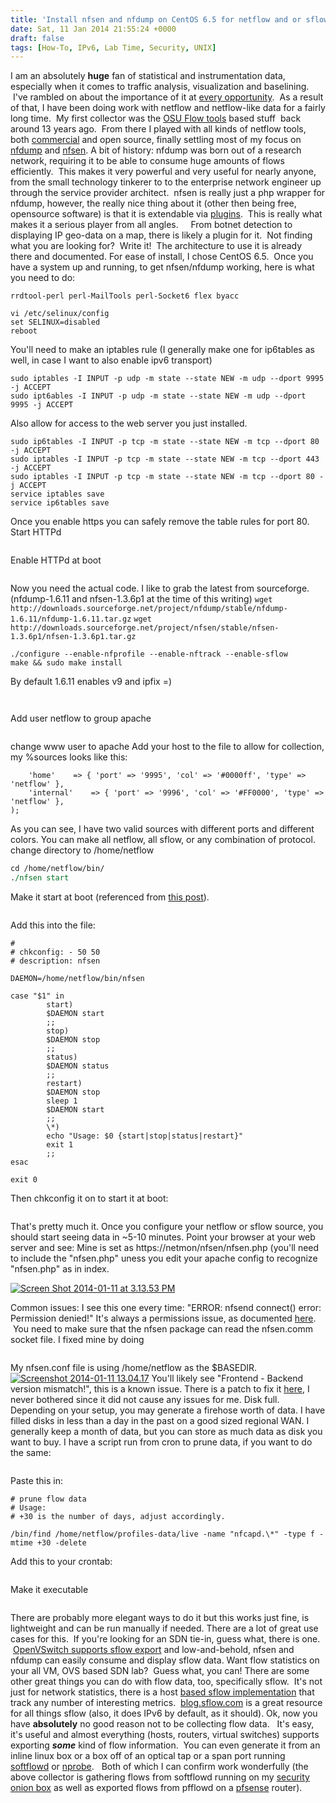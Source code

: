 ```yaml
---
title: 'Install nfsen and nfdump on CentOS 6.5 for netflow and or sflow collection'
date: Sat, 11 Jan 2014 21:55:24 +0000
draft: false
tags: [How-To, IPv6, Lab Time, Security, UNIX]
---
```


I am an absolutely **huge** fan of statistical and instrumentation data, especially when it comes to traffic analysis, visualization and baselining.  I've rambled on about the importance of it at [every opportunity](http://searchnetworking.techtarget.com/news/2240212051/The-Der-Spiegel-NSA-revelations-What-network-engineers-need-to-know).  As a result of that, I have been doing work with netflow and netflow-like data for a fairly long time.  My first collector was the [OSU Flow tools](http://www.splintered.net/sw/flow-tools/) based stuff  back around 13 years ago.  From there I played with all kinds of netflow tools, both [commercial](http://www.arbornetworks.com/) and open source, finally settling most of my focus on [nfdump](http://nfdump.sourceforge.net/) and [nfsen](http://nfsen.sourceforge.net/). A bit of history: nfdump was born out of a research network, requiring it to be able to consume huge amounts of flows efficiently.  This makes it very powerful and very useful for nearly anyone, from the small technology tinkerer to to the enterprise network engineer up through the service provider architect.  nfsen is really just a php wrapper for nfdump, however, the really nice thing about it (other then being free, opensource software) is that it is extendable via [plugins](http://sourceforge.net/apps/trac/nfsen-plugins/).  This is really what makes it a serious player from all angles.     From botnet detection to displaying IP geo-data on a map, there is likely a plugin for it.  Not finding what you are looking for?  Write it!  The architecture to use it is already there and documented. For ease of install, I chose CentOS 6.5.  Once you have a system up and running, to get nfsen/nfdump working, here is what you need to do:

```yum install -y httpd php wget gcc make rrdtool-devel \\
rrdtool-perl perl-MailTools perl-Socket6 flex byacc
```
```
vi /etc/selinux/config
set SELINUX=disabled
reboot
```

You'll need to make an iptables rule (I generally make one for ip6tables as well, in case I want to also enable ipv6 transport)

```
sudo iptables -I INPUT -p udp -m state --state NEW -m udp --dport 9995 -j ACCEPT
sudo ipt6ables -I INPUT -p udp -m state --state NEW -m udp --dport 9995 -j ACCEPT
```

Also allow for access to the web server you just installed.

```sudo ip6tables -I INPUT -p tcp -m state --state NEW -m tcp --dport 443 -j ACCEPT
sudo ip6tables -I INPUT -p tcp -m state --state NEW -m tcp --dport 80 -j ACCEPT  
sudo iptables -I INPUT -p tcp -m state --state NEW -m tcp --dport 443 -j ACCEPT
sudo iptables -I INPUT -p tcp -m state --state NEW -m tcp --dport 80 -j ACCEPT  
service iptables save
service ip6tables save
```

Once you enable https you can safely remove the table rules for port 80. Start HTTPd

```sudo service httpd start
```
Enable HTTPd at boot
```chkconfig httpd on
```
Now you need the actual code. I like to grab the latest from sourceforge. (nfdump-1.6.11 and nfsen-1.3.6p1 at the time of this writing)
```wget http://downloads.sourceforge.net/project/nfdump/stable/nfdump-1.6.11/nfdump-1.6.11.tar.gz```
```wget http://downloads.sourceforge.net/project/nfsen/stable/nfsen-1.3.6p1/nfsen-1.3.6p1.tar.gz```

```tar -zxvf nfdump-1.6.11.tar.gz
./configure --enable-nfprofile --enable-nftrack --enable-sflow
make && sudo make install
```
By default 1.6.11 enables v9 and ipfix =)
```adduser netflow
```
```vi /etc/group
```
Add user netflow to group apache
```vi etc/nfsen.conf
```
change www user to apache Add your host to the file to allow for collection, my %sources looks like this:
```%sources = (
    'home'    => { 'port' => '9995', 'col' => '#0000ff', 'type' => 'netflow' },
    'internal'    => { 'port' => '9996', 'col' => '#FF0000', 'type' => 'netflow' },
);
```
As you can see, I have two valid sources with different ports and different colors. You can make all netflow, all sflow, or any combination of protocol. change directory to /home/netflow
```./install.pl etc/nfsen.conf
cd /home/netflow/bin/
./nfsen start
```
Make it start at boot (referenced from [this post](http://sourceforge.net/mailarchive/message.php?msg_id=29434166)).
```vi /etc/init.d/nfsen
```
Add this into the file:
```#!/bin/bash
#
# chkconfig: - 50 50
# description: nfsen

DAEMON=/home/netflow/bin/nfsen

case "$1" in
		start)
		$DAEMON start
		;;
		stop)
		$DAEMON stop
		;;
		status)
		$DAEMON status
		;;
		restart)
		$DAEMON stop
		sleep 1
		$DAEMON start
		;;
		\*)
		echo "Usage: $0 {start|stop|status|restart}"
		exit 1
		;;
esac

exit 0
```
Then chkconfig it on to start it at boot:
```chmod 755 nfsen && chkconfig --add nfsen && chkconfig nfsen on
```

That's pretty much it. Once you configure your netflow or sflow source, you should start seeing data in ~5-10 minutes. Point your browser at your web server and see: Mine is set as https://netmon/nfsen/nfsen.php (you'll need to include the "nfsen.php" uness you edit your apache config to recognize "nfsen.php" as in index.

[![Screen Shot 2014-01-11 at 3.13.53 PM](http://www.forwardingplane.net/wp-content/uploads/2014/01/Screen-Shot-2014-01-11-at-3.13.53-PM-913x1024.png)](http://www.forwardingplane.net/wp-content/uploads/2014/01/Screen-Shot-2014-01-11-at-3.13.53-PM.png)

Common issues: I see this one every time: "ERROR: nfsend connect() error: Permission denied!" It's always a permissions issue, as documented [here](https://code.google.com/p/nfsenplugins/wiki/NFSEN_Installation_Gotchas).  You need to make sure that the nfsen package can read the nfsen.comm socket file. I fixed mine by doing
```chmod g+rwx ~netflow/
```
My nfsen.conf file is using /home/netflow as the $BASEDIR.
 [![Screenshot 2014-01-11 13.04.17](http://www.forwardingplane.net/wp-content/uploads/2014/01/Screenshot-2014-01-11-13.04.17.png)](http://www.forwardingplane.net/wp-content/uploads/2014/01/Screenshot-2014-01-11-13.04.17.png)
You'll likely see "Frontend - Backend version mismatch!", this is a known issue. There is a patch to fix it [here](http://sourceforge.net/p/nfsen/bugs/43/), I never bothered since it did not cause any issues for me. Disk full. Depending on your setup, you may generate a firehose worth of data. I have filled disks in less than a day in the past on a good sized regional WAN. I generally keep a month of data, but you can store as much data as disk you want to buy. I have a script run from cron to prune data, if you want to do the same:
```vi /usr/local/etc/rmflowdata.sh
```
Paste this in:
```#!/bin/bash
# prune flow data
# Usage:
# +30 is the number of days, adjust accordingly.

/bin/find /home/netflow/profiles-data/live -name "nfcapd.\*" -type f -mtime +30 -delete
```

Add this to your crontab:
```@daily /usr/local/bin/rmflowdata.sh
```
Make it executable
```chmod 755 /usr/local/bin/rmflowdata.sh
```
There are probably more elegant ways to do it but this works just fine, is lightweight and can be run manually if needed. There are a lot of great use cases for this.  If you're looking for an SDN tie-in, guess what, there is one.  [OpenVSwitch supports sflow export](http://blog.sflow.com/2010/05/configuring-open-vswitch.html) and low-and-behold, nfsen and nfdump can easily consume and display sflow data. Want flow statistics on your all VM, OVS based SDN lab?  Guess what, you can! There are some other great things you can do with flow data, too, specifically sflow.  It's not just for network statistics, there is a host [based sflow implementation](http://host-sflow.sourceforge.net/) that track any number of interesting metrics.  [blog.sflow.com](http://blog.sflow.com/) is a great resource for all things sflow (also, it does IPv6 by default, as it should). Ok, now you have **absolutely** no good reason not to be collecting flow data.   It's easy, it's useful and almost everything (hosts, routers, virtual switches) supports exporting **_some_** kind of flow information.  You can even generate it from an inline linux box or a box off of an optical tap or a span port running [softflowd](https://code.google.com/p/softflowd/) or [nprobe](http://www.ntop.org/products/nprobe/).   Both of which I can confirm work wonderfully (the above collector is gathering flows from softflowd running on my [security onion box](http://www.forwardingplane.net/2013/07/building-a-secured-network-in-a-box/ "Building a secured network in a box") as well as exported flows from pfflowd on a [pfsense](http://www.pfsense.org/) router).
